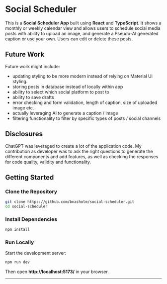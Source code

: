 # Social Scheduler

This is a **Social Scheduler App** built using **React** and **TypeScript**. It shows a monthly or weekly calendar view and allows users to schedule social media posts with ability to upload an image, and generate a Pseudo-AI generated caption or use your own. Users can edit or delete these posts.

## Future Work

Future work might include:

- updating styling to be more modern instead of relying on Material UI styling.
- storing posts in database instead of locally within app
- ability to select which social platform to post to
- ability to save drafts
- error checking and form validation, length of caption, size of uploaded image etc.
- actually leveraging AI to generate a caption / image
- filtering functionality to filter by specific types of posts / social channels

## Disclosures

ChatGPT was leveraged to create a lot of the application code. My contribution as developer was to ask the right questions to generate the different components and add features, as well as checking the responses for code quality, validity and functionality.

## Getting Started

### Clone the Repository

```sh
git clone https://github.com/bnasholm/social-scheduler.git
cd social-scheduler
```

### Install Dependencies

```sh
npm install
```

### Run Locally

Start the development server:

```sh
npm run dev
```

Then open **http://localhost:5173/** in your browser.

---
